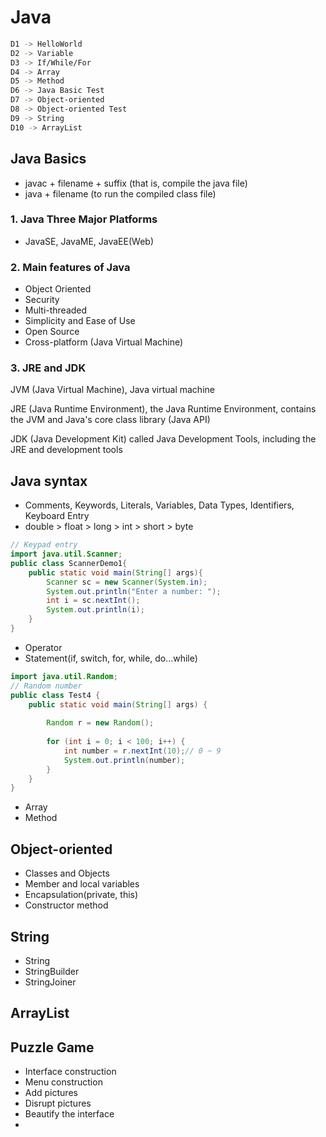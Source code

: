 # Java
```bash
D1 -> HelloWorld
D2 -> Variable
D3 -> If/While/For
D4 -> Array
D5 -> Method
D6 -> Java Basic Test
D7 -> Object-oriented
D8 -> Object-oriented Test
D9 -> String
D10 -> ArrayList
```
## Java Basics
 - javac + filename + suffix (that is, compile the java file)
 - java + filename (to run the compiled class file)
### 1. Java Three Major Platforms
 - JavaSE, JavaME, JavaEE(Web)
### 2. Main features of Java
- Object Oriented
- Security
- Multi-threaded
- Simplicity and Ease of Use
- Open Source
- Cross-platform (Java Virtual Machine)
### 3. JRE and JDK
JVM (Java Virtual Machine), Java virtual machine

JRE (Java Runtime Environment), the Java Runtime Environment, contains the JVM and Java's core class library (Java API)

JDK (Java Development Kit) called Java Development Tools, including the JRE and development tools

## Java syntax
 - Comments, Keywords, Literals, Variables, Data Types, Identifiers, Keyboard Entry
 - double > float > long > int > short > byte
```java
// Keypad entry
import java.util.Scanner;
public class ScannerDemo1{
	public static void main(String[] args){
		Scanner sc = new Scanner(System.in);
		System.out.println("Enter a number: ");
		int i = sc.nextInt();
		System.out.println(i);
	}
}
```
 - Operator
 - Statement(if, switch, for, while, do...while)
```java
import java.util.Random;
// Random number
public class Test4 {
    public static void main(String[] args) {
        
        Random r = new Random();
        
        for (int i = 0; i < 100; i++) {
            int number = r.nextInt(10);// 0 ~ 9
            System.out.println(number);
        }
    }
}
```
 - Array
 - Method
## Object-oriented
 - Classes and Objects
 - Member and local variables
 - Encapsulation(private, this)
 - Constructor method
## String
 - String
 - StringBuilder
 - StringJoiner
## ArrayList

## Puzzle Game
 - Interface construction
 - Menu construction
 - Add pictures
 - Disrupt pictures
 - Beautify the interface
 - 